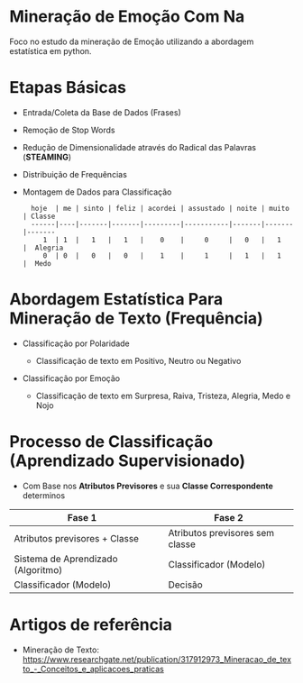 # Mineração de Emoção Com Na
Foco no estudo da mineração de Emoção utilizando a abordagem estatística
em python.

# Etapas Básicas
* Entrada/Coleta da Base de Dados (Frases)
* Remoção de Stop Words
* Redução de Dimensionalidade através do Radical das Palavras (**STEAMING**)
* Distribuição de Frequências
* Montagem de Dados para Classificação

        hoje  | me | sinto | feliz | acordei | assustado | noite | muito | Classe
        ------|----|-------|-------|---------|-----------|-------|-------|-------
           1  | 1  |   1   |   1   |    0    |     0     |   0   |   1   |  Alegria
           0  | 0  |   0   |   0   |    1    |     1     |   1   |   1   |  Medo



# Abordagem Estatística Para Mineração de Texto (Frequência)
* Classificação por Polaridade
    * Classificação de texto em Positivo, Neutro ou Negativo

* Classificação por Emoção
    * Classificação de texto em Surpresa, Raiva, Tristeza, Alegria, Medo e Nojo





# Processo de Classificação (Aprendizado Supervisionado)


* Com Base nos **Atributos Previsores** e sua **Classe Correspondente**
determinos

Fase 1                              |       |Fase 2
---------                           |-------|------
Atributos previsores + Classe       |       |Atributos previsores sem classe
Sistema de Aprendizado (Algoritmo)  |       |Classificador (Modelo)
Classificador (Modelo)              |       |Decisão



# Artigos de referência
* Mineração de Texto: https://www.researchgate.net/publication/317912973_Mineracao_de_texto_-_Conceitos_e_aplicacoes_praticas
